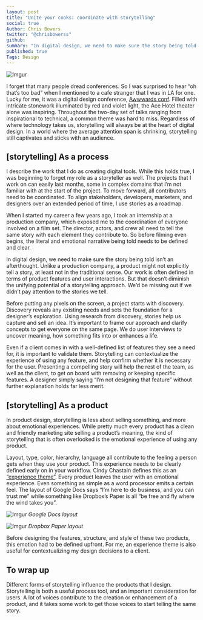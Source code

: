 ```yaml
---
layout: post
title: "Unite your cooks: coordinate with storytelling"
social: true
Author: Chris Bowers
twitter: "@chrisbowerss"
github:
summary: "In digital design, we need to make sure the story being told isn’t an afterthought."
published: true
Tags: Design
---
```


![Imgur](http://i.imgur.com/Qmo74RD.jpg)

I forget that many people dread conferences. So I was surprised to hear “oh that’s too bad” when I mentioned to a cafe stranger that I was in LA for one. Lucky for me, it was a digital design conference, [Awwwards conf](https://conference.awwwards.com/). Filled with intricate stonework illuminated by red and violet light, the Ace Hotel theater alone was inspiring. Throughout the two-day set of talks ranging from inspirational to technical, a common theme was hard to miss. Regardless of where technology takes us, storytelling will always be at the heart of digital design. In a world where the average attention span is shrinking, storytelling still captivates and sticks with an audience. 

## [storytelling] As a process

I describe the work that I do as creating digital tools. While this holds true, I was beginning to forget my role as a storyteller as well. The projects that I work on can easily last months, some in complex domains that I’m not familiar with at the start of the project. To move forward, all contributors need to be coordinated. To align stakeholders, developers, marketers, and designers over an extended period of time, I use stories as a roadmap.

When I started my career a few years ago, I took an internship at a production company, which exposed me to the coordination of everyone involved on a film set. The director, actors, and crew all need to tell the same story with each element they contribute to. So before filming even begins, the literal and emotional narrative being told needs to be defined and clear. 

In digital design, we need to make sure the story being told isn’t an afterthought. Unlike a production company, a product might not explicitly tell a story, at least not in the traditional sense. Our work is often defined in terms of product features and user interactions. But that doesn’t diminish the unifying potential of a storytelling approach. We’d be missing out if we didn’t pay attention to the stories we tell.

Before putting any pixels on the screen, a project starts with discovery. Discovery reveals any existing needs and sets the foundation for a designer’s exploration. Using research from discovery, stories help us capture and sell an idea. It’s important to frame our approach and clarify concepts to get everyone on the same page. We do user interviews to uncover meaning, how something fits into or enhances a life. 

Even if a client comes in with a well-defined list of features they see a need for, it is important to validate them. Storytelling can contextualize the experience of using any feature, and help confirm whether it is necessary for the user. Presenting a compelling story will help the rest of the team, as well as the client, to get on board with removing or keeping specific features. A designer simply saying “I’m not designing that feature” without further explanation holds far less merit. 

## [storytelling] As a product

In product design, storytelling is less about selling something, and more about emotional experiences. While pretty much every product has a clean and friendly marketing site selling a product’s meaning, the kind of storytelling that is often overlooked is the emotional experience of using any product. 

Layout, type, color, hierarchy, language all contribute to the feeling a person gets when they use your product. This experience needs to be clearly defined early on in your workflow. Cindy Chastain defines this as an [“experience theme”](http://boxesandarrows.com/experience-themes/). Every product leaves the user with an emotional experience. Even something as simple as a word processor emits a certain feel. The layout of Google Docs says “I’m here to do business, and you can trust me” while something like Dropbox’s Paper is all “be free and fly where the wind takes you”. 

![Imgur](http://i.imgur.com/N6qZWn2.jpg) 
_Google Docs layout_

![Imgur](http://i.imgur.com/AY9DCTg.jpg)
_Dropbox Paper layout_

Before designing the features, structure, and style of these two products, this emotion had to be defined upfront. For me, an experience theme is also useful for contextualizing my design decisions to a client. 
	
## To wrap up

Different forms of storytelling influence the products that I design. Storytelling is both a useful process tool, and an important consideration for users. A lot of voices contribute to the creation or enhancement of a product, and it takes some work to get those voices to start telling the same story. 
